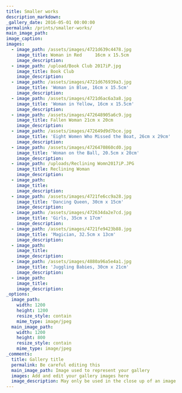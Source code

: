 ```yaml
---
title: Smaller works
description_markdown:
_gallery_date: 2016-05-01 00:00:00
permalink: /prints/smaller-works/
main_image_path:
image_caption:
images:
  - image_path: /assets/images/4721d639c4478.jpg
    image_title: Woman in Red     16cm x 15.5cm
    image_description:
  - image_path: /upload/Book Club 2017iP.jpg
    image_title: Book Club
    image_description:
  - image_path: /assets/images/4721d676939a3.jpg
    image_title: 'Woman in Blue, 16cm x 15.5cm'
    image_description:
  - image_path: /assets/images/4721d6ac6a3a8.jpg
    image_title: 'Woman in Yellow, 16cm x 15.5cm'
    image_description:
  - image_path: /assets/images/472648905a6c9.jpg
    image_title: Fallen Woman 21cm x 20cm
    image_description:
  - image_path: /assets/images/472649d9d7bce.jpg
    image_title: 'Eight Women Who Missed the Boat, 26cm x 29cm'
    image_description:
  - image_path: /assets/images/4726470860cd0.jpg
    image_title: 'Woman on the Ball, 20.5cm x 20cm'
    image_description:
  - image_path: /uploads/Reclining Womn2017iP.JPG
    image_title: Reclining Woman
    image_description:
  - image_path:
    image_title:
    image_description:
  - image_path: /assets/images/4721fe6cc9a28.jpg
    image_title: 'Dancing Queen, 30cm x 15cm'
    image_description:
  - image_path: /assets/images/472634da2e7cd.jpg
    image_title: 'Girls, 35cm x 17cm'
    image_description:
  - image_path: /assets/images/4721fe9423b88.jpg
    image_title: 'Magician, 32.5cm x 13cm'
    image_description:
  - image_path:
    image_title:
    image_description:
  - image_path: /assets/images/4880a96a5e4a1.jpg
    image_title: 'Juggling Babies, 30cm x 21cm'
    image_description:
  - image_path:
    image_title:
    image_description:
_options:
  image_path:
    width: 1200
    height: 1200
    resize_style: contain
    mime_type: image/jpeg
  main_image_path:
    width: 1200
    height: 800
    resize_style: contain
    mime_type: image/jpeg
_comments:
  title: Gallery title
  permalink: Be careful editing this
  main_image_path: Image used to represent your gallery
  images: Add and edit your gallery images here
  image_description: May only be used in the close up of an image
---
```

